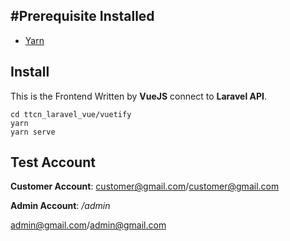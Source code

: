 ## #Prerequisite Installed
- [Yarn](https://classic.yarnpkg.com/lang/en/docs/install/#debian-stable)
## Install
This is the Frontend Written by **VueJS** connect to **Laravel API**.
```
cd ttcn_laravel_vue/vuetify
yarn
yarn serve
```
## Test Account
**Customer Account**: customer@gmail.com/customer@gmail.com

**Admin Account**: _/admin_            

admin@gmail.com/admin@gmail.com